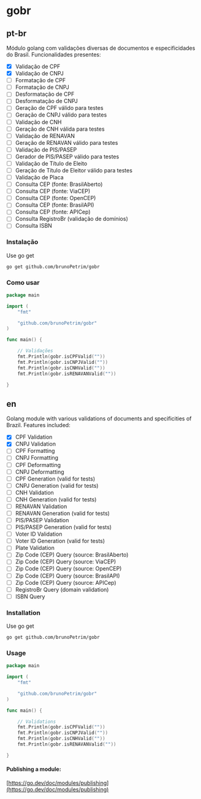 # gobr

## pt-br
Módulo golang com validações diversas de documentos e especificidades do Brasil. Funcionalidades presentes:

- [x] Validação de CPF
- [x] Validação de CNPJ
- [ ] Formatação de CPF
- [ ] Formatação de CNPJ
- [ ] Desformatação de CPF
- [ ] Desformatação de CNPJ
- [ ] Geração de CPF válido para testes
- [ ] Geração de CNPJ válido para testes
- [ ] Validação de CNH
- [ ] Geração de CNH válida para testes
- [ ] Validação de RENAVAN
- [ ] Geração de RENAVAN válido para testes
- [ ] Validação de PIS/PASEP
- [ ] Gerador de PIS/PASEP válido para testes
- [ ] Validação de Título de Eleito
- [ ] Geração de Título de Eleitor válido para testes
- [ ] Validação de Placa
- [ ] Consulta CEP (fonte: BrasilAberto)
- [ ] Consulta CEP (fonte: ViaCEP)
- [ ] Consulta CEP (fonte: OpenCEP)
- [ ] Consulta CEP (fonte: BrasilAPI)
- [ ] Consulta CEP (fonte: APICep)
- [ ] Consulta RegistroBr (validação de domínios)
- [ ] Consulta ISBN

### Instalação

Use go get
```sh
go get github.com/brunoPetrim/gobr
```

### Como usar

```go
package main

import (
	"fmt"

	"github.com/brunoPetrim/gobr"
)

func main() {

	// Validações
	fmt.Println(gobr.isCPFValid(""))
	fmt.Println(gobr.isCNPJValid(""))
	fmt.Println(gobr.isCNHValid(""))
	fmt.Println(gobr.isRENAVANValid(""))

}
```

## en
Golang module with various validations of documents and specificities of Brazil. Features included:

- [x] CPF Validation
- [x] CNPJ Validation
- [ ] CPF Formatting
- [ ] CNPJ Formatting
- [ ] CPF Deformatting
- [ ] CNPJ Deformatting
- [ ] CPF Generation (valid for tests)
- [ ] CNPJ Generation (valid for tests)
- [ ] CNH Validation
- [ ] CNH Generation (valid for tests)
- [ ] RENAVAN Validation
- [ ] RENAVAN Generation (valid for tests)
- [ ] PIS/PASEP Validation
- [ ] PIS/PASEP Generation (valid for tests)
- [ ] Voter ID Validation
- [ ] Voter ID Generation (valid for tests)
- [ ] Plate Validation
- [ ] Zip Code (CEP) Query (source: BrasilAberto)
- [ ] Zip Code (CEP) Query (source: ViaCEP)
- [ ] Zip Code (CEP) Query (source: OpenCEP)
- [ ] Zip Code (CEP) Query (source: BrasilAPI)
- [ ] Zip Code (CEP) Query (source: APICep)
- [ ] RegistroBr Query (domain validation)
- [ ] ISBN Query

### Installation

Use go get
```sh
go get github.com/brunoPetrim/gobr
```

### Usage

```go
package main

import (
	"fmt"

	"github.com/brunoPetrim/gobr"
)

func main() {

	// Validations
	fmt.Println(gobr.isCPFValid(""))
	fmt.Println(gobr.isCNPJValid(""))
	fmt.Println(gobr.isCNHValid(""))
	fmt.Println(gobr.isRENAVANValid(""))

}
```

#### Publishing a module:
[https://go.dev/doc/modules/publishing](https://go.dev/doc/modules/publishing)
